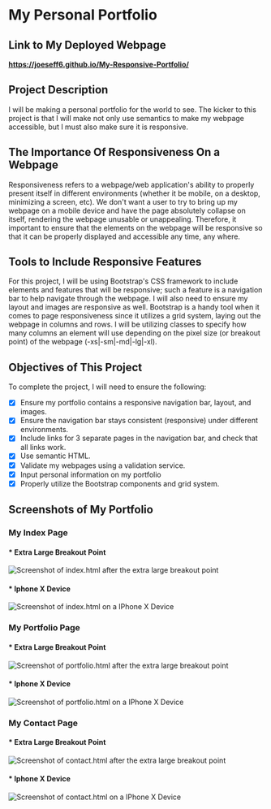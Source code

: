 # My Personal Portfolio

## Link to My Deployed Webpage

**https://joeseff6.github.io/My-Responsive-Portfolio/**
## Project Description

I will be making a personal portfolio for the world to see. The kicker to this project is that I will make not only use semantics to make my webpage accessible, but I must also make sure it is responsive.

## The Importance Of Responsiveness On a Webpage

Responsiveness refers to a webpage/web application's ability to properly present itself in different environments (whether it be mobile, on a desktop, minimizing a screen, etc). We don't want a user to try to bring up my webpage on a mobile device and have the page absolutely collapse on itself, rendering the webpage unusable or unappealing. Therefore, it important to ensure that the elements on the webpage will be responsive so that it can be properly displayed and accessible any time, any where.

## Tools to Include Responsive Features

For this project, I will be using Bootstrap's CSS framework to include elements and features that will be responsive; such a feature is a navigation bar to help navigate through the webpage. I will also need to ensure my layout and images are responsive as well. 
Bootstrap is a handy tool when it comes to page responsiveness since it utilizes a grid system, laying out the webpage in columns and rows. I will be utilizing classes to specify how many columns an element will use depending on the pixel size (or breakout point) of the webpage (-xs|-sm|-md|-lg|-xl).

## Objectives of This Project

To complete the project, I will need to ensure the following:

- [x] Ensure my portfolio contains a responsive navigation bar, layout, and images.
- [x] Ensure the navigation bar stays consistent (responsive) under different environments.
- [x] Include links for 3 separate pages in the navigation bar, and check that all links work.
- [x] Use semantic HTML.
- [x] Validate my webpages using a validation service.
- [x] Input personal information on my portfolio
- [x] Properly utilize the Bootstrap components and grid system.

## Screenshots of My Portfolio

### My Index Page

#### * Extra Large Breakout Point

![Screenshot of index.html after the extra large breakout point](./Assets/Images/index1.png)

#### * Iphone X Device
![Screenshot of index.html on a IPhone X Device ](./Assets/Images/index2.png)

### My Portfolio Page

#### * Extra Large Breakout Point

![Screenshot of portfolio.html after the extra large breakout point](./Assets/Images/portfolio1.png)
#### * Iphone X Device

![Screenshot of portfolio.html on a IPhone X Device ](./Assets/Images/portfolio2.png)

### My Contact Page

#### * Extra Large Breakout Point

![Screenshot of contact.html after the extra large breakout point](./Assets/Images/contact1.png)

#### * Iphone X Device
![Screenshot of contact.html on a IPhone X Device ](./Assets/Images/contact2.png)


